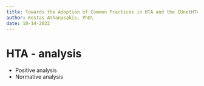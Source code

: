 ```yaml
---
title: Towards the Adoption of Common Practices in HTA and the EUnetHTA Effort and Joint Clinical Assessments
author: Kostas Athanasakis, PhD\
date: 10-14-2022
---
```


# HTA - analysis
- Positive analysis 
- Normative analysis

